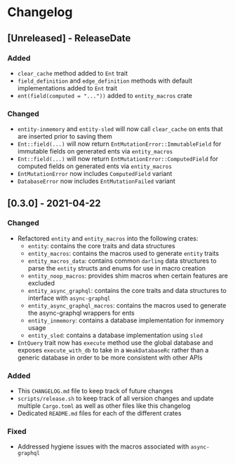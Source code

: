 # Changelog

<!-- next-header -->

## [Unreleased] - ReleaseDate

### Added

- `clear_cache` method added to `Ent` trait
- `field_definition` and `edge_definition` methods with default
  implementations added to `Ent` trait
- `ent(field(computed = "..."))` added to `entity_macros` crate

### Changed

- `entity-inmemory` and `entity-sled` will now call `clear_cache` on ents that
  are inserted prior to saving them
- `Ent::field(...)` will now return `EntMutationError::ImmutableField` for
  immutable fields on generated ents via `entity_macros`
- `Ent::field(...)` will now return `EntMutationError::ComputedField` for
  computed fields on generated ents via `entity_macros`
- `EntMutationError` now includes `ComputedField` variant
- `DatabaseError` now includes `EntMutationFailed` variant

## [0.3.0] - 2021-04-22

### Changed

- Refactored `entity` and `entity_macros` into the following crates:
    - `entity`: contains the core traits and data structures
    - `entity_macros`: contains the macros used to generate `entity` traits
    - `entity_macros_data`: contains common `darling` data structures to parse
      the `entity` structs and enums for use in macro creation
    - `entity_noop_macros`: provides shim macros when certain features are
      excluded
    - `entity_async_graphql`: contains the core traits and data structures to
      interface with `async-graphql`
    - `entity_async_graphql_macros`: contains the macros used to generate the
      async-graphql wrappers for ents
    - `entity_inmemory`: contains a database implementation for inmemory usage
    - `entity_sled`: contains a database implementation using `sled`
- `EntQuery` trait now has `execute` method use the global database and
  exposes `execute_with_db` to take in a `WeakDatabaseRc` rather than a
  generic database in order to be more consistent with other APIs

### Added

- This `CHANGELOG.md` file to keep track of future changes
- `scripts/release.sh` to keep track of all version changes and update multiple
  `Cargo.toml` as well as other files like this changelog
- Dedicated `README.md` files for each of the different crates

### Fixed

- Addressed hygiene issues with the macros associated with `async-graphql`
